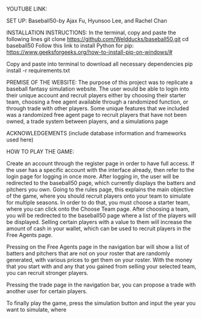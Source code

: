 YOUTUBE LINK:

SET UP:
Baseball50-by Ajax Fu, Hyunsoo Lee, and Rachel Chan

INSTALLATION INSTRUCTIONS:
In the terminal, copy and paste the following lines
git clone https://github.com/Weldducks/baseball50.git
cd baseball50
Follow this link to install Python for pip: https://www.geeksforgeeks.org/how-to-install-pip-on-windows/#

Copy and paste into terminal to download all necessary dependencies
pip install -r requirements.txt

PREMISE OF THE WEBSITE:
The purpose of this project was to replicate a baseball fantasy simulation website. The user would be able to login into their unique account and recruit players either by choosing their starter team, choosing a free agent available through a randomized function, or through trade with other players. Some unique features that we included was a randomized free agent page to recruit players that have not been owned, a trade system between players, and a simulations page

ACKNOWLEDGEMENTS
(include database information and frameworks used here)

HOW TO PLAY THE GAME:

Create an account through the register page in order to have full access. If the user has a specific account with the interface already, then refer to the login page for logging in once more. After logging in, the user will be redirected to the baseball50 page, which currently displays the batters and pitchers you own. Going to the rules page, this explains the main objective of the game, where you should recruit players onto your team to simulate for multiple seasons. In order to do that, you must choose a starter team, where you can click onto the Choose Team page. After choosing a team, you will be redirected to the baseball50 page where a list of the players will be displayed. Selling certain players with a value to them will increase the amount of cash in your wallet, which can be used to recruit players in the Free Agents page.

Pressing on the Free Agents page in the navigation bar will show a list of batters and pitchers that are not on your roster that are randomly generated, with various prices to get them on your roster. With the money that you start with and any that you gained from selling your selected team, you can recruit stronger players.

Pressing the trade page in the navigation bar, you can propose a trade with another user for certain players.

To finally play the game, press the simulation button and input the year you want to simulate, where 

